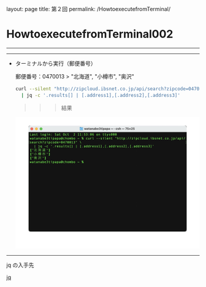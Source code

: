 layout: page
title: 第２回
permalink: /HowtoexecutefromTerminal/

# HowtoexecutefromTerminal002

---

---

- ターミナルから実行（郵便番号）
    
    郵便番号：0470013  > "北海道", "小樽市", "奥沢"
    
    ```bash
    curl --silent "http://zipcloud.ibsnet.co.jp/api/search?zipcode=0470013" \
      | jq -c '.results[] | [.address1],[.address2],[.address3]'
    ```
    
    >>> 結果
    
    ![IMGSS20211002dt001.jpg](/assets/IMGSS20211002dt001.jpg)
    

---

jq の入手先

[jq](https://stedolan.github.io/jq/)
